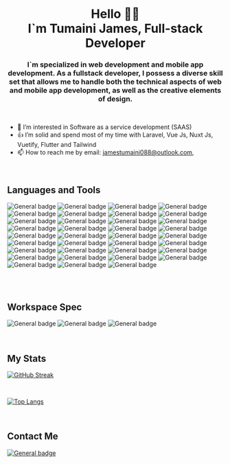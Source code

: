<h1 align="center">Hello 👋🏼 <br> I`m Tumaini James,  Full-stack Developer</h1>
<h3 align="center">I`m specialized in web development and mobile app development. As a fullstack developer, I possess a diverse skill set that allows me to handle both the technical aspects of web and mobile app development, as well as the creative elements of design.</h3>

<br>

- 👀 I’m interested in Software as a service development (SAAS)
- 👍 I’m solid and spend most of my time with Laravel, Vue Js, Nuxt Js, Vuetify, Flutter and Tailwind
- 📫 How to reach me by email: jamestumaini088@outlook.com,


<br>

## Languages and Tools
![General badge](https://img.shields.io/badge/Laravel-FF2D20?style=for-the-badge&logo=laravel&logoColor=white)
![General badge](https://img.shields.io/badge/Vue%20js-35495E?style=for-the-badge&logo=vuedotjs&logoColor=4FC08D)
![General badge](https://img.shields.io/badge/Vuetify-1867C0?style=for-the-badge&logo=vuetify&logoColor=white)
![General badge](https://img.shields.io/badge/nuxt%20js-00C58E?style=for-the-badge&logo=nuxtdotjs&logoColor=white)
![General badge](https://img.shields.io/badge/Flutter-02569B?style=for-the-badge&logo=flutter&logoColor=white)
![General badge](https://img.shields.io/badge/Dart-0175C2?style=for-the-badge&logo=dart&logoColor=white)
![General badge](https://img.shields.io/badge/axios-671ddf?&style=for-the-badge&logo=axios&logoColor=white)
![General badge](https://img.shields.io/badge/Bootstrap-563D7C?style=for-the-badge&logo=bootstrap&logoColor=white)
![General badge](https://img.shields.io/badge/Font_Awesome-339AF0?style=for-the-badge&logo=fontawesome&logoColor=white)
![General badge](https://img.shields.io/badge/Postman-FF6C37?style=for-the-badge&logo=Postman&logoColor=white)
![General badge](https://img.shields.io/badge/PHP-777BB4?style=for-the-badge&logo=php&logoColor=white)
![General badge](https://img.shields.io/badge/JavaScript-323330?style=for-the-badge&logo=javascript&logoColor=F7DF1E)
![General badge](https://img.shields.io/badge/CSS3-1572B6?style=for-the-badge&logo=css3&logoColor=white)
![General badge](https://img.shields.io/badge/HTML5-E34F26?style=for-the-badge&logo=html5&logoColor=white)
![General badge](http://img.shields.io/badge/-PHPStorm-181717?style=for-the-badge&logo=phpstorm&logoColor=white)
![General badge](https://img.shields.io/badge/Visual_Studio_Code-0078D4?style=for-the-badge&logo=visual%20studio%20code&logoColor=white)
![General badge](https://img.shields.io/badge/Vercel-000000?style=for-the-badge&logo=vercel&logoColor=white)
![General badge](https://img.shields.io/badge/Capacitor-119EFF?style=for-the-badge&logo=Capacitor&logoColor=white)
![General badge](https://img.shields.io/badge/Ionic-3880FF?style=for-the-badge&logo=ionic&logoColor=white)
![General badge](https://img.shields.io/badge/Android-3DDC84?style=for-the-badge&logo=android&logoColor=white)
![General badge](https://img.shields.io/badge/Kali_Linux-557C94?style=for-the-badge&logo=kali-linux&logoColor=white)
![General badge](https://img.shields.io/badge/Linux-FCC624?style=for-the-badge&logo=linux&logoColor=black)
![General badge](https://img.shields.io/badge/mac%20os-000000?style=for-the-badge&logo=apple&logoColor=white)
![General badge](https://img.shields.io/badge/Ubuntu-E95420?style=for-the-badge&logo=ubuntu&logoColor=white)
![General badge](https://img.shields.io/badge/Windows-0078D6?style=for-the-badge&logo=windows&logoColor=white)
![General badge](https://img.shields.io/badge/Windows_11-0078d4?style=for-the-badge&logo=windows-11&logoColor=white)
![General badge](https://img.shields.io/badge/Laragon-0E83CD?style=for-the-badge&logo=Laragon&logoColor=white)
![General badge](https://img.shields.io/badge/MySQL-005C84?style=for-the-badge&logo=mysql&logoColor=white)
![General badge](https://img.shields.io/badge/PostgreSQL-316192?style=for-the-badge&logo=postgresql&logoColor=white)
![General badge](https://img.shields.io/badge/Apache-D22128?style=for-the-badge&logo=Apache&logoColor=white)
![General badge](https://img.shields.io/badge/Xampp-F37623?style=for-the-badge&logo=xampp&logoColor=white)
![General badge](https://img.shields.io/badge/Brave-FF1B2D?style=for-the-badge&logo=Brave&logoColor=white)
![General badge](https://img.shields.io/badge/Google_chrome-4285F4?style=for-the-badge&logo=Google-chrome&logoColor=white)
![General badge](https://img.shields.io/badge/Safari-FF1B2D?style=for-the-badge&logo=Safari&logoColor=white)
![General badge](https://img.shields.io/badge/Tor_Browser-7D4698?style=for-the-badge&logo=Tor-Browser&logoColor=white)

<br>



<br>

## Workspace Spec
![General badge](https://img.shields.io/badge/Apple%20laptop-333333?style=for-the-badge&logo=apple&logoColor=white)
![General badge](https://img.shields.io/badge/dell%20laptop-007DB8?style=for-the-badge&logo=dell&logoColor=white)
![General badge](https://img.shields.io/badge/hp%20laptop-0096D6?style=for-the-badge&logo=hp&logoColor=white)

<br>



## My Stats
[![GitHub Streak](http://github-readme-streak-stats.herokuapp.com?user=khalz088&theme=dark&date_format=M%20j%5B%2C%20Y%5D)](https://git.io/streak-stats)

<br>

[![Top Langs](https://github-readme-stats.vercel.app/api/top-langs/?username=khalz088&layout=compact&langs_count=10)](https://github.com/anuraghazra/github-readme-stats)

<br>

## Contact Me
[![General badge](https://img.shields.io/badge/Gmail-D14836?style=for-the-badge&logo=gmail&logoColor=white)](MailTo:jamestumaini088@gamil.com)

